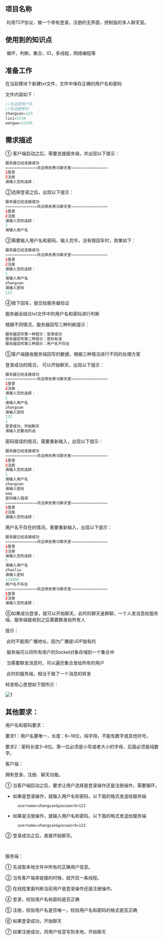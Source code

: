  ## 项目名称

​	利用TCP协议，做一个带有登录，注册的无界面，控制版的多人聊天室。

## 使用到的知识点

​	循环，判断，集合，IO，多线程，网络编程等

## 准备工作

在当前模块下新建txt文件，文件中保存正确的用户名和密码

文件内容如下：

```java
//左边是用户名
//右边是密码
zhangsan=123
lisi=1234
wangwu=12345
```

## 需求描述

① 客户端启动之后，需要连接服务端，并出现以下提示： 

```java
服务器已经连接成功
==============欢迎来到黑马聊天室================
1登录
2注册
请输入您的选择：
```

②选择登录之后，出现以下提示： 

```java
服务器已经连接成功
==============欢迎来到黑马聊天室================
1登录
2注册
请输入您的选择：
1
请输入用户名
```

③需要输入用户名和密码，输入完毕，没有按回车时，效果如下：

```java
服务器已经连接成功
==============欢迎来到黑马聊天室================
1登录
2注册
请输入您的选择：
1
请输入用户名
zhangsan
请输入密码
123
```

④按下回车，提交给服务器验证

服务器会结合txt文件中的用户名和密码进行判断

根据不同情况，服务器回写三种判断提示：

```java
服务器回写第一种提示：登录成功
服务器回写第二种提示：密码有误  
服务器回写第三种提示：用户名不存在
```

⑤客户端接收服务端回写的数据，根据三种情况进行不同的处理方案

   登录成功的情况， 可以开始聊天，出现以下提示：

```java
服务器已经连接成功
==============欢迎来到黑马聊天室================
1登录
2注册
请输入您的选择：
1
请输入用户名
zhangsan
请输入密码
123
1
登录成功，开始聊天
请输入您要说的话
```

密码错误的情况，需要重新输入，出现以下提示：

```java
服务器已经连接成功
==============欢迎来到黑马聊天室================
1登录
2注册
请输入您的选择：
1
请输入用户名
zhangsan
请输入密码
aaa
密码输入错误
==============欢迎来到黑马聊天室================
1登录
2注册
请输入您的选择：
```

用户名不存在的情况，需要重新输入，出现以下提示：

```java
服务器已经连接成功
==============欢迎来到黑马聊天室================
1登录
2注册
请输入您的选择：
1
请输入用户名
zhaoliu
请输入密码
123456
用户名不存在
==============欢迎来到黑马聊天室================
1登录
2注册
请输入您的选择：
```

⑥如果成功登录，就可以开始聊天，此时的聊天是群聊，一个人发消息给服务端，服务端接收到之后需要群发给所有人

提示：

​	此时不能用广播地址，因为广播是UDP独有的

​	服务端可以将所有用户的Socket对象存储到一个集合中

​	当需要群发消息时，可以遍历集合发给所有的用户

​	此时的服务端，相当于做了一个消息的转发

转发核心思想如下图所示：

![1](.\img\1.png)

## 其他要求：

用户名和密码要求：

要求1：用户名要唯一，长度：6~18位，纯字母，不能有数字或其他符号。

要求2：密码长度3~8位。第一位必须是小写或者大小的字母，后面必须是纯数字。



客户端：

拥有登录、注册、聊天功能。

① 当客户端启动之后，要求让用户选择是登录操作还是注册操作，需要循环。

* 如果是登录操作，就输入用户名和密码，以下面的格式发送给服务端

		username=zhangsan&password=123

* 如果是注册操作，就输入用户名和密码，以下面的格式发送给服务端

		username=zhangsan&password=123

② 登录成功之后，直接开始聊天。

​	





服务端：

① 先读取本地文件中所有的正确用户信息。

② 当有客户端来链接的时候，就开启一条线程。

③ 在线程里面判断当前用户是登录操作还是注册操作。

④ 登录，校验用户名和密码是否正确

⑤ 注册，校验用户名是否唯一，校验用户名和密码的格式是否正确

⑥ 如果登录成功，开始聊天

⑦ 如果注册成功，将用户信息写到本地，开始聊天





